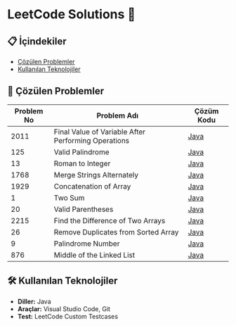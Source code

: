 # LeetCode Solutions 🚀

## 📋 İçindekiler
- [Çözülen Problemler](#-çözülen-problemler)
- [Kullanılan Teknolojiler](#-kullanılan-teknolojiler)

## 🧩 Çözülen Problemler

| Problem No | Problem Adı                                        | Çözüm Kodu                                                               | 
|------------|----------------------------------------------------|--------------------------------------------------------------------------|
| 2011       | Final Value of Variable After Performing Operations| [Java](leetcode/2011_FinalValueofVariableAfterPerformingOperations.java) |
| 125        | Valid Palindrome                                   | [Java](leetcode/125_ValidPalindrome.java)                                |
| 13         | Roman to Integer                                   | [Java](leetcode/13_RomantoInteger.java)                                  |
| 1768       | Merge Strings Alternately                          | [Java](leetcode/1768_MergeStringsAlternately.java)                       |
| 1929       | Concatenation of Array                             | [Java](leetcode/1929_ConcatenationofArray.java)                          |
| 1          | Two Sum                                            | [Java](leetcode/1_TwoSum.java)                                           |
| 20         | Valid Parentheses                                  | [Java](leetcode/20_ValidParentheses.java)                                |
| 2215       | Find the Difference of Two Arrays                  | [Java](leetcode/2215_FindtheDifferenceofTwoArrays.java)                  |
| 26         | Remove Duplicates from Sorted Array                | [Java](leetcode/26_RemoveDuplicatesfromSortedArray.java)                 |
| 9          | Palindrome Number                                  | [Java](leetcode/9_PalindromeNumber.java)                                 |
| 876        | Middle of the Linked List                          | [Java](leetcode/876_MiddleoftheLinkedList.java) |

## 🛠️ Kullanılan Teknolojiler
- **Diller:** Java
- **Araçlar:** Visual Studio Code, Git
- **Test:** LeetCode Custom Testcases